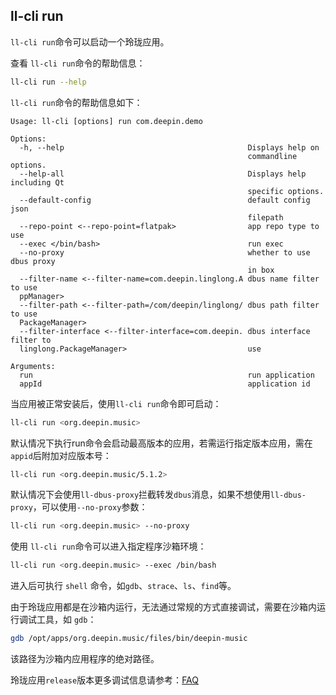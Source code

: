 ## ll-cli run

`ll-cli run`命令可以启动一个玲珑应用。

查看 `ll-cli run`命令的帮助信息：

```bash
ll-cli run --help
```

`ll-cli run`命令的帮助信息如下：

```plain
Usage: ll-cli [options] run com.deepin.demo

Options:
  -h, --help                                         Displays help on
                                                     commandline options.
  --help-all                                         Displays help including Qt
                                                     specific options.
  --default-config                                   default config json
                                                     filepath
  --repo-point <--repo-point=flatpak>                app repo type to use
  --exec </bin/bash>                                 run exec
  --no-proxy                                         whether to use dbus proxy
                                                     in box
  --filter-name <--filter-name=com.deepin.linglong.A dbus name filter to use
  ppManager>
  --filter-path <--filter-path=/com/deepin/linglong/ dbus path filter to use
  PackageManager>
  --filter-interface <--filter-interface=com.deepin. dbus interface filter to
  linglong.PackageManager>                           use

Arguments:
  run                                                run application
  appId                                              application id
```

当应用被正常安装后，使用`ll-cli run`命令即可启动：

```bash
ll-cli run <org.deepin.music>
```

默认情况下执行run命令会启动最高版本的应用，若需运行指定版本应用，需在`appid`后附加对应版本号：

```bash
ll-cli run <org.deepin.music/5.1.2>
```

默认情况下会使用`ll-dbus-proxy`拦截转发`dbus`消息，如果不想使用`ll-dbus-proxy`，可以使用`--no-proxy`参数：

```bash
ll-cli run <org.deepin.music> --no-proxy
```

使用 `ll-cli run`命令可以进入指定程序沙箱环境：

```bash
ll-cli run <org.deepin.music> --exec /bin/bash
```

进入后可执行 `shell` 命令，如`gdb`、`strace`、`ls`、`find`等。

由于玲珑应用都是在沙箱内运行，无法通过常规的方式直接调试，需要在沙箱内运行调试工具，如 `gdb`：

```bash
gdb /opt/apps/org.deepin.music/files/bin/deepin-music
```

该路径为沙箱内应用程序的绝对路径。

玲珑应用`release`版本更多调试信息请参考：[FAQ](faq.md)
